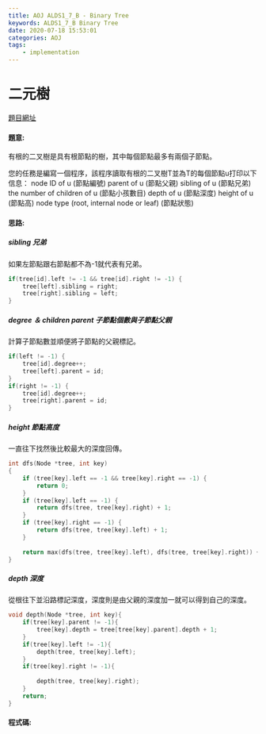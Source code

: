 ```yaml
---
title: AOJ ALDS1_7_B - Binary Tree
keywords: ALDS1_7_B Binary Tree
date: 2020-07-18 15:53:01
categories: AOJ
tags:
    - implementation
---
```

# 二元樹
[題目網址](https://onlinejudge.u-aizu.ac.jp/courses/lesson/1/ALDS1/all/ALDS1_7_B)

#### 題意:
有根的二叉樹是具有根節點的樹，其中每個節點最多有兩個子節點。

您的任務是編寫一個程序，該程序讀取有根的二叉樹T並為T的每個節點u打印以下信息：
node ID of u (節點編號)
parent of u (節點父親)
sibling of u (節點兄弟)
the number of children of u (節點小孩數目)
depth of u (節點深度)
height of u (節點高)
node type (root, internal node or leaf) (節點狀態)
<!-- more -->
#### 思路:
##### sibling 兄弟
如果左節點跟右節點都不為-1就代表有兄弟。
```C++
if(tree[id].left != -1 && tree[id].right != -1) {
    tree[left].sibling = right;
    tree[right].sibling = left;
}
```
##### degree ＆ children parent 子節點個數與子節點父親
計算子節點數並順便將子節點的父親標記。
```C++
if(left != -1) {
    tree[id].degree++;
    tree[left].parent = id;
}
if(right != -1) {
    tree[id].degree++;
    tree[right].parent = id;
}
```

##### height 節點高度
一直往下找然後比較最大的深度回傳。
```C++
int dfs(Node *tree, int key) 
{ 
    if (tree[key].left == -1 && tree[key].right == -1) {
        return 0;
    }
    if (tree[key].left == -1) {
        return dfs(tree, tree[key].right) + 1; 
    }
    if (tree[key].right == -1) {
        return dfs(tree, tree[key].left) + 1; 
    }
    
    return max(dfs(tree, tree[key].left), dfs(tree, tree[key].right)) + 1; 
} 
```

##### depth 深度
從根往下並沿路標記深度，深度則是由父親的深度加一就可以得到自己的深度。
```C++
void depth(Node *tree, int key){
    if(tree[key].parent != -1){ 
        tree[key].depth = tree[tree[key].parent].depth + 1;
    }
    if(tree[key].left != -1){
        depth(tree, tree[key].left);
    }
    if(tree[key].right != -1){
        
        depth(tree, tree[key].right);
    }
    return;
}
```

#### 程式碼:
<script src="https://gist.github.com/Daviswww/400e539d787926ef7fc0ef89f881f4a5.js"></script>